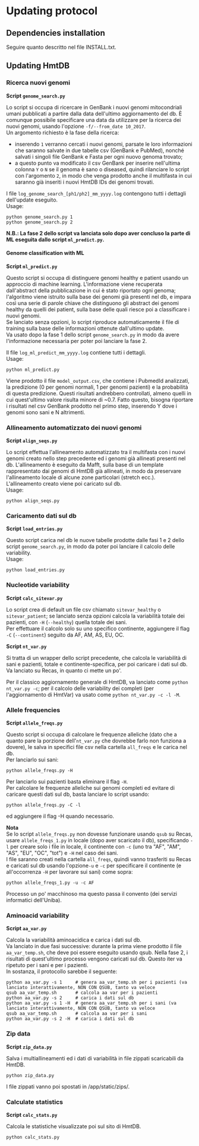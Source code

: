# Updating protocol  

## Dependencies installation  

Seguire quanto descritto nel file INSTALL.txt.  

## Updating HmtDB  

### Ricerca nuovi genomi  

**Script `genome_search.py`**  

Lo script si occupa di ricercare in GenBank i nuovi genomi mitocondriali umani pubblicati a partire dalla data dell'ultimo aggiornamento del db. È comunque possibile specificare una data da utilizzare per la ricerca dei nuovi genomi, usando l'opzione `-f/--from_date 10_2017`.  
Un argomento richiesto è la fase della ricerca: 
* inserendo `1` verranno cercati i nuovi genomi, parsate le loro informazioni che saranno salvate in due tabelle csv (GenBank e PubMed), nonché salvati i singoli file GenBank e Fasta per ogni nuovo genoma trovato;  
* a questo punto va modificato il csv GenBank per inserire nell'ultima colonna `Y` o `N` se il genoma è sano o diseased, quindi rilanciare lo script con l'argomento `2`, in modo che venga prodotto anche il multifasta in cui saranno già inseriti i nuovi HmtDB IDs dei genomi trovati.  

I file `log_genome_search_[ph1/ph2]_mm_yyyy.log` contengono tutti i dettagli dell'update eseguito.  
Usage:  
```
python genome_search.py 1  
python genome_search.py 2  
```  
**N.B.: La fase 2 dello script va lanciata solo dopo aver concluso la parte di ML eseguita dallo script `ml_predict.py`.**  

#### Genome classification with ML  

**Script `ml_predict.py`**  

Questo script si occupa di distinguere genomi healthy e patient usando un approccio di machine learning. L'informazione viene recuperata dall'abstract della pubblicazione in cui è stato riportato ogni genoma; l'algoritmo viene istruito sulla base dei genomi già presenti nel db, e impara così una serie di parole chiave che distinguono gli abstract dei genomi healthy da quelli dei patient, sulla base delle quali riesce poi a classificare i nuovi genomi.  
Se lanciato senza opzioni, lo script riproduce automaticamente il file di training sulla base delle informazioni ottenute dall'ultimo update.  
Va usato dopo la fase 1 dello script `genome_search.py` in modo da avere l'informazione necessaria per poter poi lanciare la fase 2.  

Il file `log_ml_predict_mm_yyyy.log` contiene tutti i dettagli.  
Usage:  
```
python ml_predict.py
``` 
Viene prodotto il file `model_output.csv`, che contiene i PubmedId analizzati, la predizione (0 per genomi normali, 1 per genomi pazienti) e la probabilità di questa predizione. Questi risultati andrebbero controllati, almeno quelli in cui quest'ultimo valore risulta minore di ~0.7. Fatto questo, bisogna riportare i risultati nel csv GenBank prodotto nel primo step, inserendo Y dove i genomi sono sani e N altrimenti.  


### Allineamento automatizzato dei nuovi genomi  

**Script `align_seqs.py`**  

Lo script effettua l'allineamento automatizzato tra il multifasta con i nuovi genomi creato nello step precedente ed i genomi già allineati presenti nel db. L'allineamento è eseguito da Mafft, sulla base di un template rappresentato dai genomi di HmtDB già allineati, in modo da preservare l'allineamento locale di alcune zone particolari (stretch ecc.).  
L'allineamento creato viene poi caricato sul db.  
Usage:  
```
python align_seqs.py
```  

### Caricamento dati sul db  

**Script `load_entries.py`**  

Questo script carica nel db le nuove tabelle prodotte dalle fasi 1 e 2 dello script `genome_search.py`, in modo da poter poi lanciare il calcolo delle variability.  
Usage:  
```
python load_entries.py
```

### Nucleotide variability  

**Script `calc_sitevar.py`**  

Lo script crea di default un file csv chiamato `sitevar_healthy` o `sitevar_patient`; se lanciato senza opzioni calcola la variabilità totale dei pazienti, con `-H` (`--healthy`) quella totale dei sani.  
Per effettuare il calcolo solo su uno specifico continente, aggiungere il flag `-C` (`--continent`) seguito da AF, AM, AS, EU, OC.  

**Script `nt_var.py`**  

Si tratta di un wrapper dello script precedente, che calcola le variabilità di sani e pazienti, totale e continente-specifica, per poi caricare i dati sul db.  
Va lanciato su Recas, in quanto ci mette un po'.  

Per il classico aggiornamento generale di HmtDB, va lanciato come `python nt_var.py -c`; per il calcolo delle variability dei completi (per l'aggiornamento di HmtVar) va usato come `python nt_var.py -c -l -M`.  

### Allele frequencies  

**Script `allele_freqs.py`**  

Questo script si occupa di calcolare le frequenze alleliche (dato che a quanto pare la porzione dell'`nt_var.py` che dovrebbe farlo non funziona a dovere), le salva in specifici file csv nella cartella `all_freqs` e le carica nel db.  
Per lanciarlo sui sani:  
```
python allele_freqs.py -H
```
Per lanciarlo sui pazienti basta eliminare il flag `-H`.  
Per calcolare le frequenze alleliche sui genomi completi ed evitare di caricare questi dati sul db, basta lanciare lo script usando:  
```
python allele_freqs.py -C -l
```
ed aggiungere il flag -H quando necessario.  

**Nota**  
Se lo script `allele_freqs.py` non dovesse funzionare usando `qsub` su Recas, usare `allele_freqs_1.py` in locale (dopo aver scaricato il db), specificando `-l` per creare solo i file in locale, il continente con `-c` (uno tra "AF", "AM", "AS", "EU", "OC", "tot") e `-H` nel caso dei sani.  
I file saranno creati nella cartella `all_freqs`, quindi vanno trasferiti su Recas e caricati sul db usando l'opzione`-u` e `-c` per specificare il continente (e all'occorrenza `-H` per lavorare sui sani) come sopra:  
```
python allele_freqs_1.py -u -c AF
```
Processo un po' macchinoso ma questo passa il convento (dei servizi informatici dell'Uniba).

### Aminoacid variability  

**Script `aa_var.py`**  

Calcola la variabilità aminoacidica e carica i dati sul db.  
Va lanciato in due fasi successive: durante la prima viene prodotto il file `aa_var_temp.sh`, che deve poi essere eseguito usando qsub. Nella fase 2, i risultati di quest'ultimo processo vengono caricati sul db. Questo iter va ripetuto per i sani e per i pazienti.  
In sostanza, il protocollo sarebbe il seguente:  

``` 
python aa_var.py -s 1     # genera aa_var_temp.sh per i pazienti (va lanciato interattivamente, NON CON QSUB, tanto va veloce
qsub aa_var_temp.sh       # calcola aa var per i pazienti 
python aa_var.py -s 2     # carica i dati sul db 
python aa_var.py -s 1 -H  # genera aa_var_temp.sh per i sani (va lanciato interattivamente, NON CON QSUB, tanto va veloce
qsub aa_var_temp.sh       # calcola aa var per i sani 
python aa_var.py -s 2 -H  # carica i dati sul db 
```

### Zip data  

**Script `zip_data.py`**  

Salva i multiallineamenti ed i dati di variabilità in file zippati scaricabili da HmtDB.  

```
python zip_data.py
```

I file zippati vanno poi spostati in /app/static/zips/.  

### Calculate statistics  

**Script `calc_stats.py`**  

Calcola le statistiche visualizzate poi sul sito di HmtDB.  

```
python calc_stats.py
```

